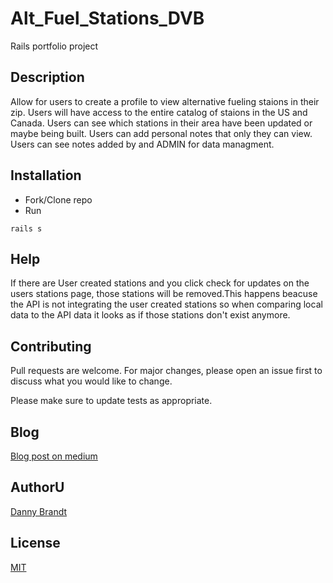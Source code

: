 # Alt_Fuel_Stations_DVB
Rails portfolio project

## Description

Allow for users to create a profile to view alternative fueling staions in their zip.
Users will have access to the entire catalog of staions in the US and Canada.
Users can see which stations in their area have been updated or maybe being built.
Users can add personal notes that only they can view.
Users can see notes added by and ADMIN for data managment.
## Installation

* Fork/Clone repo
* Run
```
rails s 
```
## Help
If there are User created stations and you click check for updates on the users stations 
page, those stations will be removed.This happens beacuse the API is not integrating the
user created stations so when comparing local data to the API data it looks as if those 
stations don't exist anymore.

## Contributing
Pull requests are welcome. For major changes, please open an issue first to discuss what you would like to change.

Please make sure to update tests as appropriate.

## Blog
[Blog post on medium](https://dvbrandt90.medium.com/its-the-final-finale-finally-db9a2bc31e4f)

## AuthorU
[Danny Brandt](https://www.linkedin.com/in/dbrandt1990/)

## License
[MIT](https://choosealicense.com/licenses/mit/)

